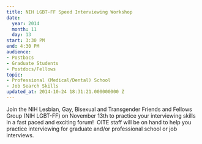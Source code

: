 ```yaml
---
title: NIH LGBT-FF Speed Interviewing Workshop
date:
  year: 2014
  month: 11
  day: 13
start: 3:30 PM
end: 4:30 PM
audience:
- Postbacs
- Graduate Students
- Postdocs/Fellows
topic:
- Professional (Medical/Dental) School
- Job Search Skills
updated_at: 2014-10-24 18:31:21.000000000 Z
---
```

Join the NIH Lesbian, Gay, Bisexual and Transgender Friends and Fellows
Group (NIH LGBT-FF) on November 13th to practice your interviewing
skills in a fast paced and exciting forum!  OITE staff will be on hand
to help you practice interviewing for graduate and/or professional
school or job interviews.
